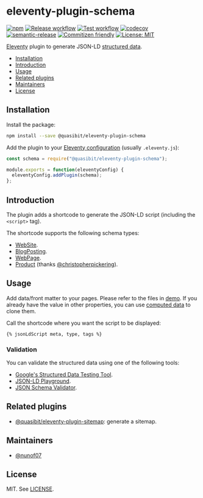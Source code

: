 # eleventy-plugin-schema

[![npm](https://img.shields.io/npm/v/@quasibit/eleventy-plugin-schema)](https://www.npmjs.com/package/@quasibit/eleventy-plugin-schema)
[![Release workflow](https://github.com/quasibit/eleventy-plugin-schema/workflows/Release/badge.svg)](https://github.com/quasibit/eleventy-plugin-schema/actions?query=workflow%3ARelease)
[![Test workflow](https://github.com/quasibit/eleventy-plugin-schema/workflows/Test/badge.svg)](https://github.com/quasibit/eleventy-plugin-schema/actions?query=workflow%3ATest)
[![codecov](https://codecov.io/gh/quasibit/eleventy-plugin-schema/branch/master/graph/badge.svg)](https://codecov.io/gh/quasibit/eleventy-plugin-schema)
[![semantic-release](https://img.shields.io/badge/%20%20%F0%9F%93%A6%F0%9F%9A%80-semantic--release-e10079.svg)](https://github.com/semantic-release/semantic-release)
[![Commitizen friendly](https://img.shields.io/badge/commitizen-friendly-brightgreen.svg)](http://commitizen.github.io/cz-cli/)
[![License: MIT](https://img.shields.io/badge/License-MIT-yellow.svg)](https://opensource.org/licenses/MIT)

[Eleventy](https://www.11ty.dev/) plugin to generate JSON-LD [structured data](https://schema.org/).

- [Installation](#installation)
- [Introduction](#introduction)
- [Usage](#usage)
- [Related plugins](#related-plugins)
- [Maintainers](#maintainers)
- [License](#license)

## Installation

Install the package:

```sh
npm install --save @quasibit/eleventy-plugin-schema
```

Add the plugin to your [Eleventy configuration](https://www.11ty.dev/docs/config/)
(usually `.eleventy.js`):

```js
const schema = require("@quasibit/eleventy-plugin-schema");

module.exports = function(eleventyConfig) {
  eleventyConfig.addPlugin(schema);
};
```

## Introduction

The plugin adds a shortcode to generate the JSON-LD script (including the `<script>` tag).

The shortcode supports the following schema types:

- [WebSite](https://schema.org/WebSite).
- [BlogPosting](https://schema.org/BlogPosting).
- [WebPage](https://schema.org/WebPage).
- [Product](https://schema.org/Product) (thanks [@christopherpickering](https://github.com/christopherpickering)).

## Usage

Add data/front matter to your pages. Please refer to the files in [demo](./demo).
If you already have the value in other properties, you can use
[computed data](https://www.11ty.dev/docs/data-computed/) to clone them.

Call the shortcode where you want the script to be displayed:

```njk
{% jsonLdScript meta, type, tags %}
```

### Validation

You can validate the structured data using one of the following tools:

- [Google's Structured Data Testing Tool](https://search.google.com/structured-data/testing-tool/u/0/).
- [JSON-LD Playground](https://json-ld.org/playground/).
- [JSON Schema Validator](https://www.jsonschemavalidator.net/).

## Related plugins

- [@quasibit/eleventy-plugin-sitemap](https://github.com/quasibit/eleventy-plugin-sitemap): generate a sitemap.

## Maintainers

- [@nunof07](https://github.com/nunof07)

## License

MIT. See [LICENSE](./LICENSE).
